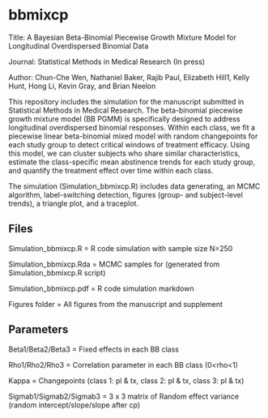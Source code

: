 # bbmixcp
Title: A Bayesian Beta-Binomial Piecewise Growth Mixture Model for Longitudinal Overdispersed Binomial Data

Journal: Statistical Methods in Medical Research (In press)

Author: Chun-Che Wen, Nathaniel Baker, Rajib Paul, Elizabeth Hill1, Kelly Hunt, Hong Li, Kevin Gray, and Brian Neelon

This repository includes the simulation  for the manuscript submitted in Statistical Methods in Medical Research. The beta-binomial piecewise growth mixture model (BB PGMM) is specifically
designed to address longitudinal overdispersed binomial responses. Within each class, we fit a piecewise linear beta-binomial mixed model with random changepoints for each study group to
detect critical windows of treatment efficacy. Using this model, we can cluster subjects who share similar characteristics, estimate the class-specific mean abstinence trends for each study group,
and quantify the treatment effect over time within each class.

The simulation (Simulation_bbmixcp.R) includes data generating, an MCMC algorithm, label-switching detection, figures (group- and subject-level trends), a triangle plot, and a traceplot.

## Files
Simulation_bbmixcp.R   =  R code simulation with sample size N=250

Simulation_bbmixcp.Rda =  MCMC samples for (generated from Simulation_bbmixcp.R script)

Simulation_bbmixcp.pdf =  R code simulation markdown  

Figures folder = All figures from the manuscript and supplement 

## Parameters

Beta1/Beta2/Beta3   = Fixed effects in each BB class

Rho1/Rho2/Rho3    = Correlation parameter in each BB class (0<rho<1)

Kappa = Changepoints (class 1: pl & tx, class 2: pl & tx, class 3: pl & tx)

Sigmab1/Sigmab2/Sigmab3 = 3 x 3 matrix of Random effect variance (random intercept/slope/slope after cp)
